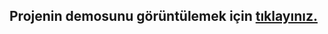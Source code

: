 ## Projenin demosunu görüntülemek için [tıklayınız.](https://muhammederdinc.github.io/Js-Basic-Game/)
